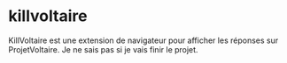 # killvoltaire
KillVoltaire est une extension de navigateur pour afficher les réponses sur ProjetVoltaire.
Je ne sais pas si je vais finir le projet.

